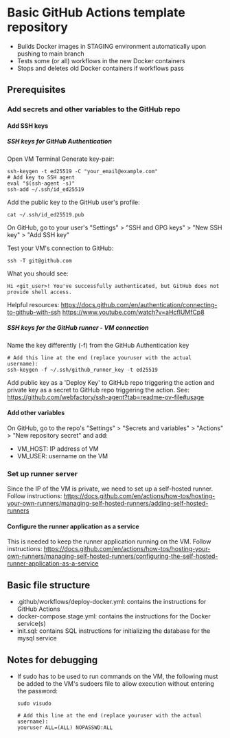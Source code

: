 # Basic GitHub Actions template repository
- Builds Docker images in STAGING environment automatically upon pushing to main branch
- Tests some (or all) workflows in the new Docker containers
- Stops and deletes old Docker containers if workflows pass

## Prerequisites

### Add secrets and other variables to the GitHub repo

#### Add SSH keys
##### SSH keys for GitHub Authentication
Open VM Terminal
Generate key-pair:
~~~
ssh-keygen -t ed25519 -C "your_email@example.com"
# Add key to SSH agent
eval "$(ssh-agent -s)"
ssh-add ~/.ssh/id_ed25519
~~~
Add the public key to the GitHub user's profile:
~~~
cat ~/.ssh/id_ed25519.pub
~~~
On GitHub, go to your user's "Settings" > "SSH and GPG keys" > "New SSH key" > "Add SSH key"

Test your VM's connection to GitHub:
~~~
ssh -T git@github.com
~~~
What you should see:
~~~
Hi <git_user>! You've successfully authenticated, but GitHub does not provide shell access.
~~~

Helpful resources:
https://docs.github.com/en/authentication/connecting-to-github-with-ssh
https://www.youtube.com/watch?v=aHcflUMfCp8

##### SSH keys for the GitHub runner - VM connection
Name the key differently (-f) from the GitHub Authentication key
~~~
# Add this line at the end (replace youruser with the actual username):
ssh-keygen -f ~/.ssh/github_runner_key -t ed25519
~~~
Add public key as a 'Deploy Key' to GitHub repo triggering the action and private key as a secret to GitHub repo triggering the action.
See: https://github.com/webfactory/ssh-agent?tab=readme-ov-file#usage
#### Add other variables
On GitHub, go to the repo's "Settings" > "Secrets and variables" > "Actions" > "New repository secret" and add:
- VM_HOST: IP address of VM
- VM_USER: username on the VM


### Set up runner server
Since the IP of the VM is private, we need to set up a self-hosted runner.
Follow instructions: https://docs.github.com/en/actions/how-tos/hosting-your-own-runners/managing-self-hosted-runners/adding-self-hosted-runners
#### Configure the runner application as a service
This is needed to keep the runner application running on the VM.
Follow instructions: https://docs.github.com/en/actions/how-tos/hosting-your-own-runners/managing-self-hosted-runners/configuring-the-self-hosted-runner-application-as-a-service

## Basic file structure
- .github/workflows/deploy-docker.yml: contains the instructions for GitHub Actions
- docker-compose.stage.yml: contains the instructions for the Docker service(s)
- init.sql: contains SQL instructions for initializing the database for the mysql service 

## Notes for debugging
- If sudo has to be used to run commands on the VM, the following must be added to the VM's sudoers file to allow execution without entering the password:
    ~~~
    sudo visudo
    ~~~
    ~~~
    # Add this line at the end (replace youruser with the actual username):
    youruser ALL=(ALL) NOPASSWD:ALL
    ~~~